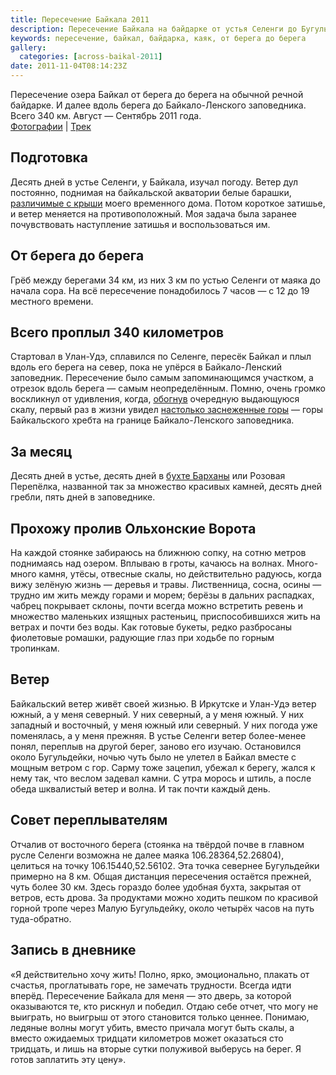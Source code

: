 ```yaml
---
title: Пересечение Байкала 2011
description: Пересечение Байкала на байдарке от устья Селенги до Бугульдейки
keywords: пересечение, байкал, байдарка, каяк, от берега до берега
gallery:
  categories: [across-baikal-2011]
date: 2011-11-04T08:14:23Z
---
```


Пересечение озера Байкал от берега до берега на обычной речной байдарке. И далее вдоль берега до Байкало-Ленского заповедника. Всего 340 км. Август — Сентябрь 2011 года.<br>
[Фотографии](/ru/categories/across-baikal-2011/) |
<a href="/map/#type=hybrid&amp;center=52.81922,107.00964&amp;zoom=8&amp;kml=kml2011" target="_blank">Трек</a>



## Подготовка
Десять дней в устье Селенги, у Байкала, изучал погоду. Ветер дул постоянно, поднимая на байкальской акватории белые барашки, [различимые с крыши](/static/my-routes/across-baikal-2011/08.jpg?classes=jpic) моего временного дома. Потом короткое затишье, и ветер меняется на противоположный. Моя задача была заранее почувствовать наступление затишья и воспользоваться им.



## От берега до берега
Грёб между берегами 34 км, из них 3 км по устью Селенги от маяка до начала сора. На всё пересечение понадобилось 7 часов — с 12 до 19 местного времени.



## Всего проплыл 340 километров
Стартовал в Улан-Удэ, сплавился по Селенге, пересёк Байкал и плыл вдоль его берега на север, пока не упёрся в Байкало-Ленский заповедник. Пересечение было самым запоминающимся участком, а отрезок вдоль берега — самым неопределённым. Помню, очень громко воскликнул от удивления, когда, [обогнув](/static/my-routes/across-baikal-2011/snow-mountains.jpg?classes=jpic) очередную выдающуюся скалу, первый раз в жизни увидел [настолько заснеженные горы](/static/my-routes/across-baikal-2011/29.jpg?classes=jpic) — горы Байкальского хребта на границе Байкало-Ленского заповедника.



## За месяц
Десять дней в устье, десять дней в [бухте Барханы](/static/my-routes/across-baikal-2011/30.jpg?classes=jpic) или Розовая Перепёлка, названной так за множество красивых камней, десять дней гребли, пять дней в заповеднике.



## Прохожу пролив Ольхонские Ворота
На каждой стоянке забираюсь на ближнюю сопку, на сотню метров поднимаясь над озером. Вплываю в гроты, качаюсь на волнах. Много-много камня, утёсы, отвесные скалы, но действительно радуюсь, когда вижу зелёную жизнь — деревья и травы. Лиственница, сосна, осины — трудно им жить между горами и морем; берёзы в дальних распадках, чабрец покрывает склоны, почти всегда можно встретить ревень и множество маленьких изящных растеньиц, приспособившихся жить на ветрах и почти без воды. Как готовые букеты, редко разбросаны фиолетовые ромашки, радующие глаз при ходьбе по горным тропинкам.



## Ветер
Байкальский ветер живёт своей жизнью. В Иркутске и Улан-Удэ ветер южный, а у меня северный. У них северный, а у меня южный. У них западный и восточный, у меня южный или северный. У них погода уже поменялась, а у меня прежняя. В устье Селенги ветер более-менее понял, переплыв на другой берег, заново его изучаю. Остановился около Бугульдейки, ночью чуть было не улетел в Байкал вместе с мощным ветром с гор. Сарму тоже зацепил, убежал к берегу, жался к нему так, что веслом задевал камни. С утра морось и штиль, а после обеда шквалистый ветер и волна. И так почти каждый день.



## Совет переплывателям
Отчалив от восточного берега (стоянка на твёрдой почве в главном русле Селенги возможна не далее маяка 106.28364,52.26804), целиться на точку 106.15440,52.56102. Эта точка севернее Бугульдейки примерно на 8 км. Общая дистанция пересечения остаётся прежней, чуть более 30 км. Здесь гораздо более удобная бухта, закрытая от ветров, есть дрова. За продуктами можно ходить пешком по красивой горной тропе через Малую Бугульдейку, около четырёх часов на путь туда-обратно.



## Запись в дневнике
«Я действительно хочу жить! Полно, ярко, эмоционально, плакать от счастья, проглатывать горе, не замечать трудности. Всегда идти вперёд. Пересечение Байкала для меня — это дверь, за которой оказываются те, кто рискнул и победил. Отдаю себе отчет, что могу не выиграть, но выигрыш от этого становится только ценнее. Понимаю, ледяные волны могут убить, вместо причала могут быть скалы, а вместо ожидаемых тридцати километров может оказаться сто тридцать, и лишь на вторые сутки полуживой выберусь на берег. Я готов заплатить эту цену».